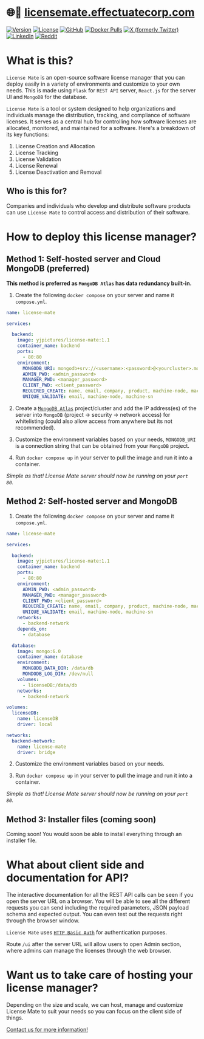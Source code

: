 # 🌐🔗 [licensemate.effectuatecorp.com](https://licensemate.effectuatecorp.com)

[![Version](https://img.shields.io/docker/v/yjpictures/license-mate/latest)](https://github.com/yjpictures/license-mate/pkgs/container/license-mate)
[![License](https://img.shields.io/github/license/yjpictures/license-mate)](https://github.com/yjpictures/license-mate/blob/master/LICENSE)
[![GitHub](https://img.shields.io/badge/github-black?logo=github)](https://github.com/yjpictures/license-mate)
[![Docker Pulls](https://img.shields.io/docker/pulls/yjpictures/license-mate?logo=docker)](https://hub.docker.com/r/yjpictures/license-mate)
[![X (formerly Twitter)](https://img.shields.io/twitter/follow/license_mate?label=X%20(formerly%20twitter))](https://twitter.com/license_mate)
[![LinkedIn](https://img.shields.io/badge/linkedin-blue?logo=linkedin)](https://www.linkedin.com/showcase/license-mate)
[![Reddit](https://img.shields.io/badge/reddit-orange?logo=reddit&logoColor=white)](https://www.reddit.com/user/license-mate)



# What is this?

`License Mate` is an open-source software license manager that you can deploy easily in a variety of environments and customize to your own needs. This is made using `Flask` for `REST API` server, `React.js` for the server UI and `MongoDB` for the database.

`License Mate` is a tool or system designed to help organizations and individuals manage the distribution, tracking, and compliance of software licenses. It serves as a central hub for controlling how software licenses are allocated, monitored, and maintained for a software. Here's a breakdown of its key functions:

1. License Creation and Allocation
2. License Tracking
3. License Validation
4. License Renewal
5. License Deactivation and Removal



## Who is this for?

Companies and individuals who develop and distribute software products can use `License Mate` to control access and distribution of their software.



# How to deploy this license manager?

## Method 1: Self-hosted server and Cloud MongoDB (preferred)

**This method is preferred as `MongoDB Atlas` has data redundancy built-in.**

1. Create the following `docker compose` on your server and name it `compose.yml`.

```yml
name: license-mate

services:

  backend:
    image: yjpictures/license-mate:1.1
    container_name: backend
    ports:
      - 80:80
    environment:
      MONGODB_URI: mongodb+srv://<username>:<password>@<yourcluster>.mongodb.net/
      ADMIN_PWD: <admin_password>
      MANAGER_PWD: <manager_password>
      CLIENT_PWD: <client_password>
      REQUIRED_CREATE: name, email, company, product, machine-node, machine-sn
      UNIQUE_VALIDATE: email, machine-node, machine-sn
```

2. Create a [`MongoDB Atlas`](https://www.mongodb.com/pricing) project/cluster and add the IP address(es) of the server into `MongoDB` (project -> security -> network access) for whitelisting (could also allow access from anywhere but its not recommended).

3. Customize the environment variables based on your needs, `MONGODB_URI` is a connection string that can be obtained from your `MongoDB` project.

4. Run `docker compose up` in your server to pull the image and run it into a container.

*Simple as that! License Mate server should now be running on your `port 80`.*


## Method 2: Self-hosted server and MongoDB

1. Create the following `docker compose` on your server and name it `compose.yml`.

```yml
name: license-mate

services:

  backend:
    image: yjpictures/license-mate:1.1
    container_name: backend
    ports:
      - 80:80
    environment:
      ADMIN_PWD: <admin_password>
      MANAGER_PWD: <manager_password>
      CLIENT_PWD: <client_password>
      REQUIRED_CREATE: name, email, company, product, machine-node, machine-sn
      UNIQUE_VALIDATE: email, machine-node, machine-sn
    networks:
      - backend-network
    depends_on:
      - database

  database:
    image: mongo:6.0
    container_name: database
    environment:
      MONGODB_DATA_DIR: /data/db
      MONDODB_LOG_DIR: /dev/null
    volumes:
      - licenseDB:/data/db
    networks:
      - backend-network

volumes:
  licenseDB:
    name: licenseDB
    driver: local

networks:
  backend-network:
    name: license-mate
    driver: bridge
```

2. Customize the environment variables based on your needs.

3. Run `docker compose up` in your server to pull the image and run it into a container.

*Simple as that! License Mate server should now be running on your `port 80`.*


## Method 3: Installer files (coming soon)

Coming soon! You would soon be able to install everything through an installer file.



# What about client side and documentation for API?

The interactive documentation for all the REST API calls can be seen if you open the server URL on a browser. You will be able to see all the different requests you can send including the required parameters, JSON payload schema and expected output. You can even test out the requests right through the browser window.

`License Mate` uses [`HTTP Basic Auth`](https://datatracker.ietf.org/doc/html/rfc7617) for authentication purposes.

Route `/ui` after the server URL will allow users to open Admin section, where admins can manage the licenses through the web browser.



# Want us to take care of hosting your license manager?

Depending on the size and scale, we can host, manage and customize License Mate to suit your needs so you can focus on the client side of things.

[Contact us for more information!](mailto:licensemate@effectuatecorp.com)

